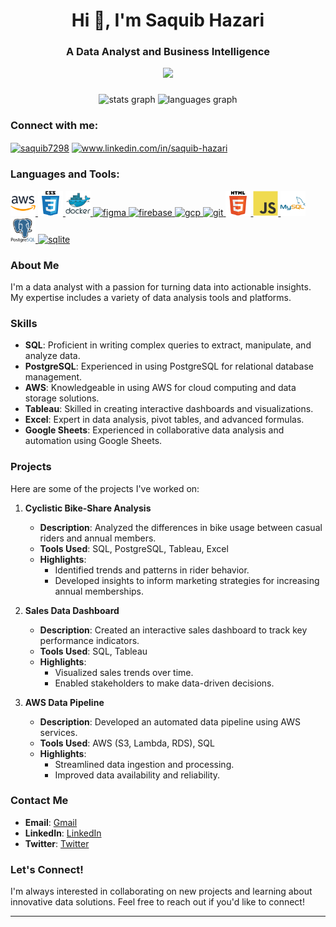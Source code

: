 <h1 align="center">Hi 👋, I'm Saquib Hazari</h1>
<h3 align="center">A Data Analyst and Business Intelligence</h3>
<div align="center">
  <img src="https://profile-counter.glitch.me/Saquib-Hazari/count.svg?"  />
</div>

###

<div align="center">
  <img src="https://github-readme-stats.vercel.app/api?username=Saquib-Hazari&hide_title=false&hide_rank=false&show_icons=true&include_all_commits=true&count_private=true&disable_animations=false&theme=dracula&locale=en&hide_border=false&order=1" height="150" alt="stats graph"  />
  <img src="https://github-readme-stats.vercel.app/api/top-langs?username=Saquib-Hazari&locale=en&hide_title=false&layout=compact&card_width=320&langs_count=5&theme=dracula&hide_border=false&order=2" height="150" alt="languages graph"  />
</div>

###





<h3 align="left">Connect with me:</h3>
<p align="left">
<a href="https://twitter.com/saquib7298" target="blank"><img align="center" src="https://raw.githubusercontent.com/rahuldkjain/github-profile-readme-generator/master/src/images/icons/Social/twitter.svg" alt="saquib7298" height="30" width="40" /></a>
<a href="https://linkedin.com/in/www.linkedin.com/in/saquib-hazari" target="blank"><img align="center" src="https://raw.githubusercontent.com/rahuldkjain/github-profile-readme-generator/master/src/images/icons/Social/linked-in-alt.svg" alt="www.linkedin.com/in/saquib-hazari" height="30" width="40" /></a>
</p>

<h3 align="left">Languages and Tools:</h3>
<p align="left"> <a href="https://aws.amazon.com" target="_blank" rel="noreferrer"> <img src="https://raw.githubusercontent.com/devicons/devicon/master/icons/amazonwebservices/amazonwebservices-original-wordmark.svg" alt="aws" width="40" height="40"/> </a> <a href="https://www.w3schools.com/css/" target="_blank" rel="noreferrer"> <img src="https://raw.githubusercontent.com/devicons/devicon/master/icons/css3/css3-original-wordmark.svg" alt="css3" width="40" height="40"/> </a> <a href="https://www.docker.com/" target="_blank" rel="noreferrer"> <img src="https://raw.githubusercontent.com/devicons/devicon/master/icons/docker/docker-original-wordmark.svg" alt="docker" width="40" height="40"/> </a> <a href="https://www.figma.com/" target="_blank" rel="noreferrer"> <img src="https://www.vectorlogo.zone/logos/figma/figma-icon.svg" alt="figma" width="40" height="40"/> </a> <a href="https://firebase.google.com/" target="_blank" rel="noreferrer"> <img src="https://www.vectorlogo.zone/logos/firebase/firebase-icon.svg" alt="firebase" width="40" height="40"/> </a> <a href="https://cloud.google.com" target="_blank" rel="noreferrer"> <img src="https://www.vectorlogo.zone/logos/google_cloud/google_cloud-icon.svg" alt="gcp" width="40" height="40"/> </a> <a href="https://git-scm.com/" target="_blank" rel="noreferrer"> <img src="https://www.vectorlogo.zone/logos/git-scm/git-scm-icon.svg" alt="git" width="40" height="40"/> </a> <a href="https://www.w3.org/html/" target="_blank" rel="noreferrer"> <img src="https://raw.githubusercontent.com/devicons/devicon/master/icons/html5/html5-original-wordmark.svg" alt="html5" width="40" height="40"/> </a> <a href="https://developer.mozilla.org/en-US/docs/Web/JavaScript" target="_blank" rel="noreferrer"> <img src="https://raw.githubusercontent.com/devicons/devicon/master/icons/javascript/javascript-original.svg" alt="javascript" width="40" height="40"/> </a> <a href="https://www.mysql.com/" target="_blank" rel="noreferrer"> <img src="https://raw.githubusercontent.com/devicons/devicon/master/icons/mysql/mysql-original-wordmark.svg" alt="mysql" width="40" height="40"/> </a> <a href="https://www.postgresql.org" target="_blank" rel="noreferrer"> <img src="https://raw.githubusercontent.com/devicons/devicon/master/icons/postgresql/postgresql-original-wordmark.svg" alt="postgresql" width="40" height="40"/> </a> <a href="https://www.sqlite.org/" target="_blank" rel="noreferrer"> <img src="https://www.vectorlogo.zone/logos/sqlite/sqlite-icon.svg" alt="sqlite" width="40" height="40"/> </a> </p>


### About Me
I'm a data analyst with a passion for turning data into actionable insights. My expertise includes a variety of data analysis tools and platforms.

### Skills
- **SQL**: Proficient in writing complex queries to extract, manipulate, and analyze data.
- **PostgreSQL**: Experienced in using PostgreSQL for relational database management.
- **AWS**: Knowledgeable in using AWS for cloud computing and data storage solutions.
- **Tableau**: Skilled in creating interactive dashboards and visualizations.
- **Excel**: Expert in data analysis, pivot tables, and advanced formulas.
- **Google Sheets**: Experienced in collaborative data analysis and automation using Google Sheets.

### Projects
Here are some of the projects I've worked on:

1. **Cyclistic Bike-Share Analysis**
   - **Description**: Analyzed the differences in bike usage between casual riders and annual members.
   - **Tools Used**: SQL, PostgreSQL, Tableau, Excel
   - **Highlights**:
     - Identified trends and patterns in rider behavior.
     - Developed insights to inform marketing strategies for increasing annual memberships.

2. **Sales Data Dashboard**
   - **Description**: Created an interactive sales dashboard to track key performance indicators.
   - **Tools Used**: SQL, Tableau
   - **Highlights**:
     - Visualized sales trends over time.
     - Enabled stakeholders to make data-driven decisions.

3. **AWS Data Pipeline**
   - **Description**: Developed an automated data pipeline using AWS services.
   - **Tools Used**: AWS (S3, Lambda, RDS), SQL
   - **Highlights**:
     - Streamlined data ingestion and processing.
     - Improved data availability and reliability.

### Contact Me
- **Email**: [Gmail](saquibhazari1000@gmail.com)
- **LinkedIn**: [LinkedIn](www.linkedin.com/in/saquib-hazari)
- **Twitter**: [Twitter](https://twitter.com/your-handle](https://x.com/saquib7298))

### Let's Connect!
I'm always interested in collaborating on new projects and learning about innovative data solutions. Feel free to reach out if you'd like to connect!

---

